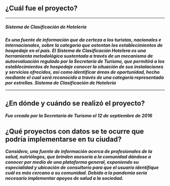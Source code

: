 ## ¿Cuál fue el proyecto?
***
##### Sistema de Clasificación de Hotelería
***Es una fuente de información que da certeza a los turistas, nacionales e internacionales, sobre la categoría que ostentan los establecimientos de hospedaje en el país.
El Sistema de Clasificación Hotelera es una herramienta metodológica sustentada a través de un mecanismo de autoevaluación regulado por la Secretaría de Turismo,
que permitirá a los establecimientos de hospedaje conocer la situación de sus instalaciones y servicios ofrecidos, 
así como identificar áreas de oportunidad, hecho mediante el cual será reconocido a través de una categoría representada por estrellas.
Sistema de Clasificación de Hotelería***
***

## ¿En dónde y cuándo se realizó el proyecto?
***Fue creado por la Secretaría de Turismo el 12 de septiembre de 2016***
## ¿Qué proyectos con datos se te ocurre que podría implementarse en tu ciudad?
***Considero, una fuente de información acerca de profesionales de la salud, nutriólogos, que brinden asesoría a la comunidad dándose a conocer por medio de
una plataforma general, exponiendo su especialidad y ubicación de consultorio para que el usuario identifique cuál es más cercano a su comunidad. Debido 
a la pandemia sería necesario implementar apoyos de salud a la sociedad.***
